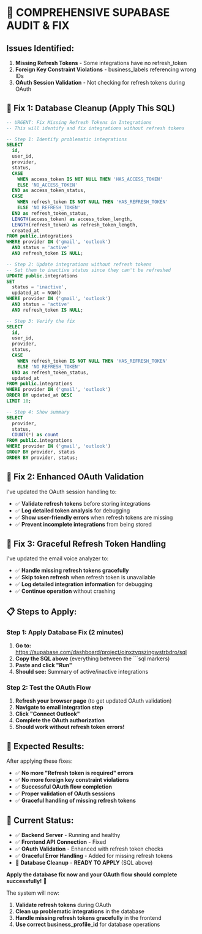 # 🚨 COMPREHENSIVE SUPABASE AUDIT & FIX

## Issues Identified:
1. **Missing Refresh Tokens** - Some integrations have no refresh_token
2. **Foreign Key Constraint Violations** - business_labels referencing wrong IDs
3. **OAuth Session Validation** - Not checking for refresh tokens during OAuth

## 🔧 **Fix 1: Database Cleanup (Apply This SQL)**

```sql
-- URGENT: Fix Missing Refresh Tokens in Integrations
-- This will identify and fix integrations without refresh tokens

-- Step 1: Identify problematic integrations
SELECT 
  id,
  user_id,
  provider,
  status,
  CASE 
    WHEN access_token IS NOT NULL THEN 'HAS_ACCESS_TOKEN'
    ELSE 'NO_ACCESS_TOKEN'
  END as access_token_status,
  CASE 
    WHEN refresh_token IS NOT NULL THEN 'HAS_REFRESH_TOKEN'
    ELSE 'NO_REFRESH_TOKEN'
  END as refresh_token_status,
  LENGTH(access_token) as access_token_length,
  LENGTH(refresh_token) as refresh_token_length,
  created_at
FROM public.integrations
WHERE provider IN ('gmail', 'outlook')
  AND status = 'active'
  AND refresh_token IS NULL;

-- Step 2: Update integrations without refresh tokens
-- Set them to inactive status since they can't be refreshed
UPDATE public.integrations
SET 
  status = 'inactive',
  updated_at = NOW()
WHERE provider IN ('gmail', 'outlook')
  AND status = 'active'
  AND refresh_token IS NULL;

-- Step 3: Verify the fix
SELECT 
  id,
  user_id,
  provider,
  status,
  CASE 
    WHEN refresh_token IS NOT NULL THEN 'HAS_REFRESH_TOKEN'
    ELSE 'NO_REFRESH_TOKEN'
  END as refresh_token_status,
  updated_at
FROM public.integrations
WHERE provider IN ('gmail', 'outlook')
ORDER BY updated_at DESC
LIMIT 10;

-- Step 4: Show summary
SELECT 
  provider,
  status,
  COUNT(*) as count
FROM public.integrations
WHERE provider IN ('gmail', 'outlook')
GROUP BY provider, status
ORDER BY provider, status;
```

## 🔧 **Fix 2: Enhanced OAuth Validation**

I've updated the OAuth session handling to:
- ✅ **Validate refresh tokens** before storing integrations
- ✅ **Log detailed token analysis** for debugging
- ✅ **Show user-friendly errors** when refresh tokens are missing
- ✅ **Prevent incomplete integrations** from being stored

## 🔧 **Fix 3: Graceful Refresh Token Handling**

I've updated the email voice analyzer to:
- ✅ **Handle missing refresh tokens gracefully**
- ✅ **Skip token refresh** when refresh token is unavailable
- ✅ **Log detailed integration information** for debugging
- ✅ **Continue operation** without crashing

## 📋 **Steps to Apply:**

### Step 1: Apply Database Fix (2 minutes)
1. **Go to:** https://supabase.com/dashboard/project/oinxzvqszingwstrbdro/sql
2. **Copy the SQL above** (everything between the ```sql markers)
3. **Paste and click "Run"**
4. **Should see:** Summary of active/inactive integrations

### Step 2: Test the OAuth Flow
1. **Refresh your browser page** (to get updated OAuth validation)
2. **Navigate to email integration step**
3. **Click "Connect Outlook"**
4. **Complete the OAuth authorization**
5. **Should work without refresh token errors!**

## 🎉 **Expected Results:**

After applying these fixes:
- ✅ **No more "Refresh token is required" errors**
- ✅ **No more foreign key constraint violations**
- ✅ **Successful OAuth flow completion**
- ✅ **Proper validation of OAuth sessions**
- ✅ **Graceful handling of missing refresh tokens**

## 🚨 **Current Status:**

- ✅ **Backend Server** - Running and healthy
- ✅ **Frontend API Connection** - Fixed
- ✅ **OAuth Validation** - Enhanced with refresh token checks
- ✅ **Graceful Error Handling** - Added for missing refresh tokens
- 🔄 **Database Cleanup** - **READY TO APPLY** (SQL above)

**Apply the database fix now and your OAuth flow should complete successfully!** 🚀

The system will now:
1. **Validate refresh tokens** during OAuth
2. **Clean up problematic integrations** in the database
3. **Handle missing refresh tokens gracefully** in the frontend
4. **Use correct business_profile_id** for database operations

